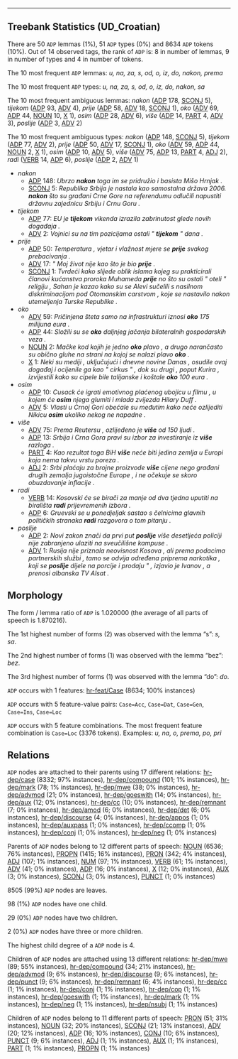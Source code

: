 

--------------------------------------------------------------------------------

## Treebank Statistics (UD_Croatian)

There are 50 `ADP` lemmas (1%), 51 `ADP` types (0%) and 8634 `ADP` tokens (10%).
Out of 14 observed tags, the rank of `ADP` is: 8 in number of lemmas, 9 in number of types and 4 in number of tokens.

The 10 most frequent `ADP` lemmas: <em>u, na, za, s, od, o, iz, do, nakon, prema</em>

The 10 most frequent `ADP` types:  <em>u, na, za, s, od, o, iz, do, nakon, sa</em>

The 10 most frequent ambiguous lemmas: <em>nakon</em> ([ADP]() 178, [SCONJ]() 5), <em>tijekom</em> ([ADP]() 93, [ADV]() 4), <em>prije</em> ([ADP]() 58, [ADV]() 18, [SCONJ]() 1), <em>oko</em> ([ADV]() 69, [ADP]() 44, [NOUN]() 10, [X]() 1), <em>osim</em> ([ADP]() 28, [ADV]() 6), <em>više</em> ([ADP]() 14, [PART]() 4, [ADV]() 3), <em>poslije</em> ([ADP]() 3, [ADV]() 2)

The 10 most frequent ambiguous types:  <em>nakon</em> ([ADP]() 148, [SCONJ]() 5), <em>tijekom</em> ([ADP]() 77, [ADV]() 2), <em>prije</em> ([ADP]() 50, [ADV]() 17, [SCONJ]() 1), <em>oko</em> ([ADV]() 59, [ADP]() 44, [NOUN]() 2, [X]() 1), <em>osim</em> ([ADP]() 10, [ADV]() 5), <em>više</em> ([ADV]() 75, [ADP]() 13, [PART]() 4, [ADJ]() 2), <em>radi</em> ([VERB]() 14, [ADP]() 6), <em>poslije</em> ([ADP]() 2, [ADV]() 1)


* <em>nakon</em>
  * [ADP]() 148: <em>Ubrzo <b>nakon</b> toga im se pridružio i basista Mišo Hrnjak .</em>
  * [SCONJ]() 5: <em>Republika Srbija je nastala kao samostalna država 2006. <b>nakon</b> što su građani Crne Gore na referendumu odlučili napustiti državnu zajednicu Srbiju i Crnu Goru .</em>
* <em>tijekom</em>
  * [ADP]() 77: <em>EU je <b>tijekom</b> vikenda izrazila zabrinutost glede novih događaja .</em>
  * [ADV]() 2: <em>Vojnici su na tim pozicijama ostali " <b>tijekom</b> " dana .</em>
* <em>prije</em>
  * [ADP]() 50: <em>Temperatura , vjetar i vlažnost mjere se <b>prije</b> svakog prebacivanja .</em>
  * [ADV]() 17: <em>" Moj život nije kao što je bio <b>prije</b> .</em>
  * [SCONJ]() 1: <em>Tvrdeći kako slijede oblik islama kojeg su prakticirali članovi kućanstva proroka Muhameda <b>prije</b> no što su ostali " oteli " religiju , Sahan je kazao kako su se Alevi sučelili s nasilnom diskriminacijom pod Otomanskim carstvom , koje se nastavilo nakon utemeljenja Turske Republike .</em>
* <em>oko</em>
  * [ADV]() 59: <em>Pričinjena šteta samo na infrastrukturi iznosi <b>oko</b> 175 milijuna eura .</em>
  * [ADP]() 44: <em>Složili su se <b>oko</b> daljnjeg jačanja bilateralnih gospodarskih veza .</em>
  * [NOUN]() 2: <em>Mačke kod kojih je jedno <b>oko</b> plavo , a drugo narančasto su obično gluhe na strani na kojoj se nalazi plavo <b>oko</b> .</em>
  * [X]() 1: <em>Neki su mediji , uključujući i dnevne novine Danas , osudile ovaj događaj i ocijenile ga kao " cirkus " , dok su drugi , poput Kurira , izvijestili kako su cipele bile talijanske i koštale <b>oko</b> 100 eura .</em>
* <em>osim</em>
  * [ADP]() 10: <em>Cusack će igrati emotivnog plaćenog ubojicu u filmu , u kojem će <b>osim</b> njega glumiti i mlada zvijezda Hilary Duff .</em>
  * [ADV]() 5: <em>Vlasti u Crnoj Gori obećale su međutim kako neće ozlijediti Nikicu <b>osim</b> ukoliko nekog ne napadne .</em>
* <em>više</em>
  * [ADV]() 75: <em>Prema Reutersu , ozlijeđeno je <b>više</b> od 150 ljudi .</em>
  * [ADP]() 13: <em>Srbija i Crna Gora pravi su izbor za investiranje iz <b>više</b> razloga .</em>
  * [PART]() 4: <em>Kao rezultat toga BiH <b>više</b> neće biti jedina zemlja u Europi koja nema takvu vrstu poreza .</em>
  * [ADJ]() 2: <em>Srbi plaćaju za brojne proizvode <b>više</b> cijene nego građani drugih zemalja jugoistočne Europe , i ne očekuje se skoro obuzdavanje inflacije .</em>
* <em>radi</em>
  * [VERB]() 14: <em>Kosovski će se birači za manje od dva tjedna uputiti na birališta <b>radi</b> prijevremenih izbora .</em>
  * [ADP]() 6: <em>Gruevski se u ponedjeljak sastao s čelnicima glavnih političkih stranaka <b>radi</b> razgovora o tom pitanju .</em>
* <em>poslije</em>
  * [ADP]() 2: <em>Novi zakon znači da prvi put <b>poslije</b> više desetljeća policiji nije zabranjeno ulaziti na sveučilišne kampuse .</em>
  * [ADV]() 1: <em>Rusija nije priznala neovisnost Kosova , ali prema podacima partnerskih službi , tamo se odvija određena priprema narkotika , koji se <b>poslije</b> dijele na porcije i prodaju " , izjavio je Ivanov , a prenosi albanska TV Alsat .</em>

## Morphology

The form / lemma ratio of `ADP` is 1.020000 (the average of all parts of speech is 1.870216).

The 1st highest number of forms (2) was observed with the lemma “s”: <em>s, sa</em>.

The 2nd highest number of forms (1) was observed with the lemma “bez”: <em>bez</em>.

The 3rd highest number of forms (1) was observed with the lemma “do”: <em>do</em>.

`ADP` occurs with 1 features: [hr-feat/Case]() (8634; 100% instances)

`ADP` occurs with 5 feature-value pairs: `Case=Acc`, `Case=Dat`, `Case=Gen`, `Case=Ins`, `Case=Loc`

`ADP` occurs with 5 feature combinations.
The most frequent feature combination is `Case=Loc` (3376 tokens).
Examples: <em>u, na, o, prema, po, pri</em>


## Relations

`ADP` nodes are attached to their parents using 17 different relations: [hr-dep/case]() (8332; 97% instances), [hr-dep/compound]() (101; 1% instances), [hr-dep/mark]() (78; 1% instances), [hr-dep/mwe]() (38; 0% instances), [hr-dep/advmod]() (21; 0% instances), [hr-dep/goeswith]() (14; 0% instances), [hr-dep/aux]() (12; 0% instances), [hr-dep/cc]() (10; 0% instances), [hr-dep/remnant]() (7; 0% instances), [hr-dep/amod]() (6; 0% instances), [hr-dep/det]() (6; 0% instances), [hr-dep/discourse]() (4; 0% instances), [hr-dep/appos]() (1; 0% instances), [hr-dep/auxpass]() (1; 0% instances), [hr-dep/ccomp]() (1; 0% instances), [hr-dep/conj]() (1; 0% instances), [hr-dep/neg]() (1; 0% instances)

Parents of `ADP` nodes belong to 12 different parts of speech: [NOUN]() (6536; 76% instances), [PROPN]() (1415; 16% instances), [PRON]() (342; 4% instances), [ADJ]() (107; 1% instances), [NUM]() (97; 1% instances), [VERB]() (61; 1% instances), [ADV]() (41; 0% instances), [ADP]() (16; 0% instances), [X]() (12; 0% instances), [AUX]() (3; 0% instances), [SCONJ]() (3; 0% instances), [PUNCT]() (1; 0% instances)

8505 (99%) `ADP` nodes are leaves.

98 (1%) `ADP` nodes have one child.

29 (0%) `ADP` nodes have two children.

2 (0%) `ADP` nodes have three or more children.

The highest child degree of a `ADP` node is 4.

Children of `ADP` nodes are attached using 13 different relations: [hr-dep/mwe]() (89; 55% instances), [hr-dep/compound]() (34; 21% instances), [hr-dep/advmod]() (9; 6% instances), [hr-dep/discourse]() (9; 6% instances), [hr-dep/punct]() (9; 6% instances), [hr-dep/remnant]() (6; 4% instances), [hr-dep/cc]() (1; 1% instances), [hr-dep/conj]() (1; 1% instances), [hr-dep/cop]() (1; 1% instances), [hr-dep/goeswith]() (1; 1% instances), [hr-dep/mark]() (1; 1% instances), [hr-dep/neg]() (1; 1% instances), [hr-dep/nsubj]() (1; 1% instances)

Children of `ADP` nodes belong to 11 different parts of speech: [PRON]() (51; 31% instances), [NOUN]() (32; 20% instances), [SCONJ]() (21; 13% instances), [ADV]() (20; 12% instances), [ADP]() (16; 10% instances), [CONJ]() (10; 6% instances), [PUNCT]() (9; 6% instances), [ADJ]() (1; 1% instances), [AUX]() (1; 1% instances), [PART]() (1; 1% instances), [PROPN]() (1; 1% instances)

